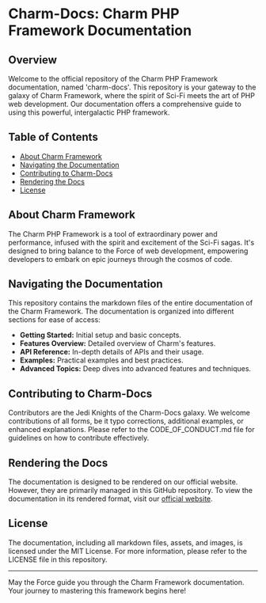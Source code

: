 # Charm-Docs: Charm PHP Framework Documentation

## Overview

Welcome to the official repository of the Charm PHP Framework documentation,
named 'charm-docs'. This repository is your gateway to the galaxy of Charm Framework,
where the spirit of Sci-Fi meets the art of PHP web development. Our documentation offers a 
comprehensive guide to using this powerful, intergalactic PHP framework.

## Table of Contents

- [About Charm Framework](#about-charm-framework)
- [Navigating the Documentation](#navigating-the-documentation)
- [Contributing to Charm-Docs](#contributing-to-charm-docs)
- [Rendering the Docs](#rendering-the-docs)
- [License](#license)

## About Charm Framework

The Charm PHP Framework is a tool of extraordinary power and performance, infused with the spirit 
and excitement of the Sci-Fi sagas. It's designed to bring balance to the Force of web development, 
empowering developers to embark on epic journeys through the cosmos of code.

## Navigating the Documentation

This repository contains the markdown files of the entire documentation of the Charm Framework. 
The documentation is organized into different sections for ease of access:

- **Getting Started:** Initial setup and basic concepts.
- **Features Overview:** Detailed overview of Charm's features.
- **API Reference:** In-depth details of APIs and their usage.
- **Examples:** Practical examples and best practices.
- **Advanced Topics:** Deep dives into advanced features and techniques.

## Contributing to Charm-Docs

Contributors are the Jedi Knights of the Charm-Docs galaxy. We welcome contributions of all forms, 
be it typo corrections, additional examples, or enhanced explanations. Please refer to 
the CODE_OF_CONDUCT.md file for guidelines on how to contribute effectively.

## Rendering the Docs

The documentation is designed to be rendered on our official website. However, they are 
primarily managed in this GitHub repository. To view the documentation in its rendered format, 
visit our [official website](https://neoground.com/projects/charm).

## License

The documentation, including all markdown files, assets, and images, is licensed under the MIT License. 
For more information, please refer to the LICENSE file in this repository.

---

May the Force guide you through the Charm Framework documentation. Your journey to mastering this framework begins here!
